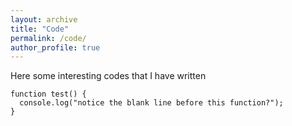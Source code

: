 ```yaml
---
layout: archive
title: "Code"
permalink: /code/
author_profile: true
---
```


Here some interesting codes that I have written 

```
function test() {
  console.log("notice the blank line before this function?");
}
```
